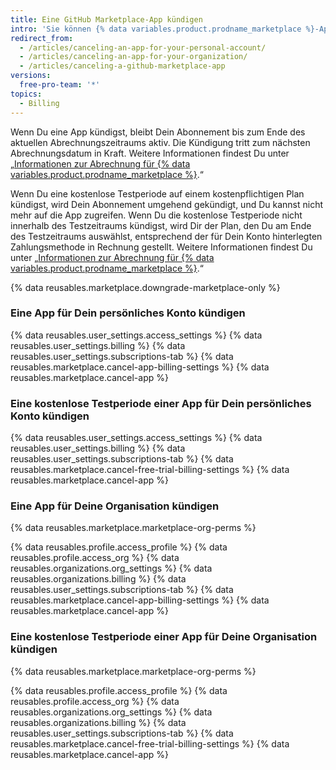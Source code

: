 ```yaml
---
title: Eine GitHub Marketplace-App kündigen
intro: 'Sie können {% data variables.product.prodname_marketplace %}-Apps jederzeit kündigen und aus Ihrem Konto entfernen.'
redirect_from:
  - /articles/canceling-an-app-for-your-personal-account/
  - /articles/canceling-an-app-for-your-organization/
  - /articles/canceling-a-github-marketplace-app
versions:
  free-pro-team: '*'
topics:
  - Billing
---
```


Wenn Du eine App kündigst, bleibt Dein Abonnement bis zum Ende des aktuellen Abrechnungszeitraums aktiv. Die Kündigung tritt zum nächsten Abrechnungsdatum in Kraft. Weitere Informationen findest Du unter „[Informationen zur Abrechnung für {% data variables.product.prodname_marketplace %}](/articles/about-billing-for-github-marketplace).“

Wenn Du eine kostenlose Testperiode auf einem kostenpflichtigen Plan kündigst, wird Dein Abonnement umgehend gekündigt, und Du kannst nicht mehr auf die App zugreifen. Wenn Du die kostenlose Testperiode nicht innerhalb des Testzeitraums kündigst, wird Dir der Plan, den Du am Ende des Testzeitraums auswählst, entsprechend der für Dein Konto hinterlegten Zahlungsmethode in Rechnung gestellt. Weitere Informationen findest Du unter „[Informationen zur Abrechnung für {% data variables.product.prodname_marketplace %}](/articles/about-billing-for-github-marketplace).“

{% data reusables.marketplace.downgrade-marketplace-only %}

### Eine App für Dein persönliches Konto kündigen

{% data reusables.user_settings.access_settings %}
{% data reusables.user_settings.billing %}
{% data reusables.user_settings.subscriptions-tab %}
{% data reusables.marketplace.cancel-app-billing-settings %}
{% data reusables.marketplace.cancel-app %}

### Eine kostenlose Testperiode einer App für Dein persönliches Konto kündigen

{% data reusables.user_settings.access_settings %}
{% data reusables.user_settings.billing %}
{% data reusables.user_settings.subscriptions-tab %}
{% data reusables.marketplace.cancel-free-trial-billing-settings %}
{% data reusables.marketplace.cancel-app %}

### Eine App für Deine Organisation kündigen

{% data reusables.marketplace.marketplace-org-perms %}

{% data reusables.profile.access_profile %}
{% data reusables.profile.access_org %}
{% data reusables.organizations.org_settings %}
{% data reusables.organizations.billing %}
{% data reusables.user_settings.subscriptions-tab %}
{% data reusables.marketplace.cancel-app-billing-settings %}
{% data reusables.marketplace.cancel-app %}

### Eine kostenlose Testperiode einer App für Deine Organisation kündigen

{% data reusables.marketplace.marketplace-org-perms %}

{% data reusables.profile.access_profile %}
{% data reusables.profile.access_org %}
{% data reusables.organizations.org_settings %}
{% data reusables.organizations.billing %}
{% data reusables.user_settings.subscriptions-tab %}
{% data reusables.marketplace.cancel-free-trial-billing-settings %}
{% data reusables.marketplace.cancel-app %}
